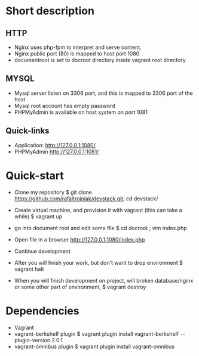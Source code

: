 # Short description

## HTTP
* Nginx uses php-fpm to interpret and serve content.
* Nginx public port (80) is mapped to host port 1080
* documentroot is set to docroot directory inside vagrant root directory

## MYSQL
* Mysql server listen on 3306 port, and this is mapped to 3306 port of the host
* Mysql root account has empty password
* PHPMyAdmin is available on host system on port 1081

## Quick-links
- Application: http://127.0.0.1:1080/
- PHPMyAdmin http://127.0.0.1:1081/

# Quick-start
* Clone my repository
 $ git clone https://github.com/rafaltrojniak/devstack.git; cd devstack/

* Create virtual machine, and provision it with vagrant (this can take a while)
 $ vagrant up

* go into document root and edit some file
 $ cd docroot ; vim index.php

* Open file in a browser http://127.0.0.1:1080/index.php
* Continue development
  
* After you will finish your work, but don't want to drop environment
 $ vagrant halt

* When you will finish development on project, will broken database/nginx or some other part of environment,
 $ vagrant destroy

# Dependencies
* Vagrant
* vagrant-berkshelf plugin
 $ vagrant plugin install vagrant-berkshelf --plugin-version 2.0.1
* vagrant-omnibus plugin
 $ vagrant plugin install vagrant-omnibus
